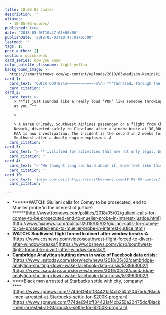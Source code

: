 ```yaml
---
title: 18.05.03 Quotes
description: ''
aliases:
  - 18-05-03-quotes/
published: true
date: '2018-05-03T10:47:01+00:00'
publishDate: '2018-05-03T10:47:01+00:00'
lastmod: ''
tags: []
post_author: []
section: quickreads
card_series: now you know
color_palette_classname: light-yellow
background_image: >-
  https://smarthernews.com/wp-content/uploads/2018/03/madison-kaminski-508378-unsplash-scaled.jpg
card_1:
  card_text: "QUICK QUOTES\n============\n\n> **‘funneled… through the law firm and the President repaid it.’**\n> \n> Rudy Giuliani, a member of President Trump's legal team, tells Fox NewsA that Trump repaid his personal attorney Michael Cohen for a $130,000 payment to porn star Stormy Daniels."
  card_citation: ''
card_2:
  card_text: >-
    > **“It just sounded like a really loud ‘POP’ like someone throwing a rock
    at you.”**

    > 

    > A Karen O'Grady, Southwest Airlines passenger on a flight from Chicago to
    Newark, diverted safely to Cleveland after a window broke at 30,000 feet.
    FAA is now investigating. The incident is the second in 2 weeks for
    Southwest after a deadly engine explosion. A
  card_citation: ''
card_3:
  card_text: "> **‘…vilified for activities that are not only legal, but also widely accepted as a standard component of online advertising in both the political and commercial arenas.’**\n> \n> Statement from Cambridge Analytica, announcing it will shut U.S. & U.K. operations after a Facebook scandal revealed it had improperly obtained the personal information of millions of the social network's users."
  card_citation: ''
card_4:
  card_text: "> ‘We thought long and hard about it, & we feel like this is the best way to see that change that we want to see.”\n> \n> Donte Robinson, one of two men arrested at a Philadelphia Starbucks last month, on the pair's decision to settle with the city for a symbolic $1 each & a promise from officials to set up a $200,000 program for young entrepreneurs. Separately, Starbucks also reached an undisclosed financial agreement with the two men."
  card_citation: ''
card_10:
  card_text: '[view sources](https://smarthernews.com/18-05-03-quotes/)'
  card_citation: ''

---
```

*   ******WATCH: Giuliani calls for Comey to be prosecuted, end to Mueller probe ‘in the interest of justice’:  
    ******[http://www.foxnews.com/politics/2018/05/02/giuliani-calls-for-comey-to-be-prosecuted-end-to-mueller-probe-in-interest-justice.html](http://www.foxnews.com/politics/2018/05/02/giuliani-calls-for-comey-to-be-prosecuted-end-to-mueller-probe-in-interest-justice.html)
*   **WATCH: Southwest flight forced to divert after window breaks:A** [https://www.cbsnews.com/video/southwest-flight-forced-to-divert-after-window-breaks/](https://www.cbsnews.com/video/southwest-flight-forced-to-divert-after-window-breaks/)
*   **Cambridge Analytica shutting down in wake of Facebook data crisis:**  
    [https://www.usatoday.com/story/tech/news/2018/05/02/cambridge-analytica-shutting-down-wake-facebook-data-crisis/573963002/](https://www.usatoday.com/story/tech/news/2018/05/02/cambridge-analytica-shutting-down-wake-facebook-data-crisis/573963002/)
*   ****Black men arrested at Starbucks settle with city, company:  
    ****[https://www.apnews.com/774de094bff34421af4cb250a20475dc/Black-men-arrested-at-Starbucks-settle-for-$200K-program](https://www.apnews.com/774de094bff34421af4cb250a20475dc/Black-men-arrested-at-Starbucks-settle-for-$200K-program)